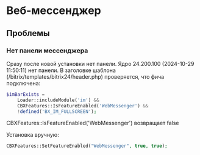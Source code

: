 # Веб-мессенджер

## Проблемы

### Нет панели мессенджера

Сразу после новой установки нет панели. Ядро 24.200.100 (2024-10-29 11:50:11) нет панели.
В заголовке шаблона (/bitrix/templates/bitrix24/header.php) проверяется, что фича подключена:

```php
$imBarExists =
	Loader::includeModule('im') &&
	CBXFeatures::IsFeatureEnabled('WebMessenger') &&
	!defined('BX_IM_FULLSCREEN');
```

CBXFeatures::IsFeatureEnabled('WebMessenger') возвращает false

Установка вручную:

```php
CBXFeatures::SetFeatureEnabled("WebMessenger", true, true);
```
